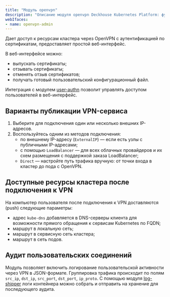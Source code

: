 ```yaml
---
title: "Модуль openvpn"
description: "Описание модуля openvpn Deckhouse Kubernetes Platform: функции, веб-интерфейс, варианты публикации VPN-сервиса, доступные ресурсы кластера после подключения и аудит пользовательских соединений."
webIfaces:
- name: openvpn-admin
---
```


Дает доступ к ресурсам кластера через OpenVPN с аутентификацией по сертификатам, предоставляет простой веб-интерфейс.

В веб-интерфейсе можно:

- выпускать сертификаты;
- отзывать сертификаты;
- отменять отзыв сертификатов;
- получать готовый пользовательский конфигурационный файл.

Интеграция с модулем [user-authn](../150-user-authn/) позволит управлять доступом пользователей в веб-интерфейс.

## Варианты публикации VPN-сервиса

1. Выберите для подключения один или несколько внешних IP-адресов.
1. Воспользуйтесь одним из методов подключения:
   - по внешнему IP-адресу (`ExternalIP`) — если есть узлы с публичными IP-адресами;
   - с помощью `LoadBalancer` — для всех облачных провайдеров и их схем размещения с поддержкой заказа LoadBalancer;
   - `Direct` — настройте путь трафика вручную: от точки входа в кластер до пода с OpenVPN.

## Доступные ресурсы кластера после подключения к VPN

На компьютер пользователя после подключения к VPN доставляются (push) следующие параметры:

- адрес `kube-dns` добавляется в DNS-серверы клиента для возможности прямого обращения к сервисам Kubernetes по FQDN;
- маршрут в локальную сеть;
- маршрут в сервисную сеть кластера;
- маршрут в сеть подов.

## Аудит пользовательских соединений

Модуль позволяет включить логирование пользовательской активности через VPN в JSON-формате. Группировка трафика происходит по полям `src_ip`, `dst_ip`, `src_port`, `dst_port`, `ip_proto`.
С помощью модуля [log-shipper](../460-log-shipper/) логи контейнера можно собрать и отправить на хранение для последующего аудита.
